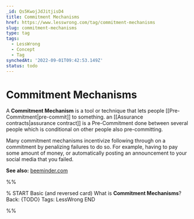 ```yaml
---
_id: Qs5KwojJdJitjisD4
title: Commitment Mechanisms
href: https://www.lesswrong.com/tag/commitment-mechanisms
slug: commitment-mechanisms
type: tag
tags:
  - LessWrong
  - Concept
  - Tag
synchedAt: '2022-09-01T09:42:53.149Z'
status: todo
---
```


# Commitment Mechanisms

A **Commitment Mechanism** is a tool or technique that lets people [[Pre-Commitment|pre-commit]] to something. an [[Assurance contracts|assurance contract]] is a Pre-Commitment done between several people which is conditional on other people also pre-committing.

Many commitment mechanisms incentivize following through on a commitment by penalizing failures to do so. For example, having to pay some amount of money, or automatically posting an announcement to your social media that you failed.

**See also:** [beeminder.com](https://www.beeminder.com/)


%%

% START
Basic (and reversed card)
What is **Commitment Mechanisms**?
Back: {TODO}
Tags: LessWrong
END
<!--ID: 1663157014301-->


%%
	
